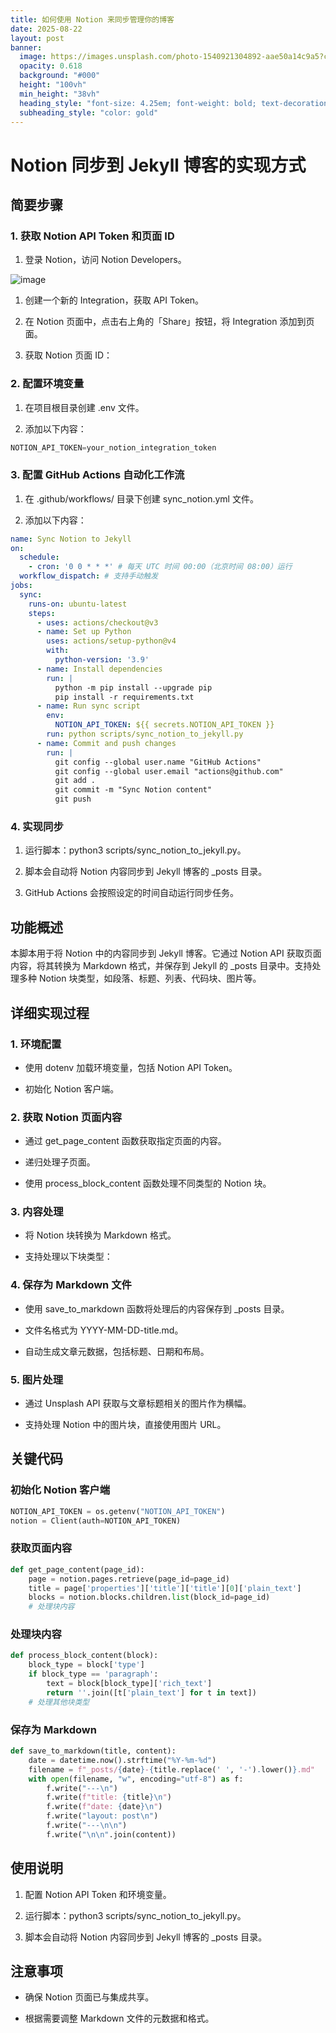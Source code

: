 ```yaml
---
title: 如何使用 Notion 来同步管理你的博客
date: 2025-08-22
layout: post
banner:
  image: https://images.unsplash.com/photo-1540921304892-aae50a14c9a5?crop=entropy&cs=tinysrgb&fit=max&fm=jpg&ixid=M3w2OTIwMzJ8MHwxfHJhbmRvbXx8fHx8fHx8fDE3NTU4NTEzMTF8&ixlib=rb-4.1.0&q=80&w=1080
  opacity: 0.618
  background: "#000"
  height: "100vh"
  min_height: "38vh"
  heading_style: "font-size: 4.25em; font-weight: bold; text-decoration: underline"
  subheading_style: "color: gold"
---
```


# Notion 同步到 Jekyll 博客的实现方式

## 简要步骤

### 1. 获取 Notion API Token 和页面 ID

1. 登录 Notion，访问 Notion Developers。

![image](https://prod-files-secure.s3.us-west-2.amazonaws.com/a7a0cc5a-89b9-4cda-8686-1fba0ca52f40/d19c1afe-dea5-4312-9333-786b0ba83054/image.png?X-Amz-Algorithm=AWS4-HMAC-SHA256&X-Amz-Content-Sha256=UNSIGNED-PAYLOAD&X-Amz-Credential=ASIAZI2LB466YI5HSVXG%2F20250822%2Fus-west-2%2Fs3%2Faws4_request&X-Amz-Date=20250822T082831Z&X-Amz-Expires=3600&X-Amz-Security-Token=IQoJb3JpZ2luX2VjELn%2F%2F%2F%2F%2F%2F%2F%2F%2F%2FwEaCXVzLXdlc3QtMiJGMEQCICqRKjAOO%2B%2FilfOP7gZXpSW7h1tDviFpLoF%2FrQ3xYTpMAiA%2B3Navd0QiPv1NizgYT2WyGhka%2BhGstyHy8EQ7DQzZcir%2FAwgREAAaDDYzNzQyMzE4MzgwNSIMjwlA4ynZZEMP65k0KtwDQg%2FN0nmxrgcVmTbF%2FRkt5wUL%2BS7exQEX%2F0dyAaYCg8iZSI8FXefwDuY2gHT8g4vxAEhlfGMciGPUZBPo%2BAOEt%2BXQuwCaFuwGCLoFV7d8521hVvv%2B2HB7wWD0V8k5BY240m5kC6Vfkuk2doJTpSGWCts%2FF4CVIoFTQ%2BKeOCgEQT4Mb272RImIsMd2pptf94bSpTVLjG%2Bq1%2Bdd0LoQ909z3Keb96cdez2ajr0sS7BBmg8PE257OzZLSuktePO%2FidN4RVIr1JwAbPxOj7rmoxJds0OzA1qiT9ERQdhmqMg76NA2iz3rFkA3Hz44VDxnrQwH%2BY3ZmJUk6AMv6mYdbEklVltv%2B7BIZZVmm31ROZIERhVmJYvQsrvgegMPkKotSOvgBPZtEB8K60mpHmGlDHA4s3Qe95AoeZ4YR%2FjVFdbzBnXBMyGvO7Lsa8qYAgh6H%2FnnLu8nYFuyBMbpcz%2Ba49mQdabSjQg1rpfJcuODkWtAtA3c7w05rZl%2B4B6f9Xn%2FgL9Gui%2F3uhxr3tsswUF4vyrgmkgsZ4W6s8YtKfHiQ77CNTuNwQzmcO6M08vSq1wVxX8UKnqVtHnBJD9e9YjazdkmuVI5T2cSxjJPZc8s76kTaS%2Fo246gDPyj8iGCrmEwoNOgxQY6pgEKVVz8RAQL0OeN81lmrzScVvAjiB2HeSnomsabbKEm%2FKnxhzoATeuOxUWvghKVZGdzFW%2FIL1CfgbKQEn7sBFBfG0ZgXixdGTtavE%2FDmMDv%2BW84lsK%2BrTovL7HiIahegiKxXi7FivX0Xhj54AIo%2FWi6zbYgDcRK3e3Lv9wzYvC4h9xQ0zEvayNdTx66CLrkPqOvzrqCjZOggBD3uoycw9FYrgjXLdIY&X-Amz-Signature=014d81842aede3e6040b3ff95f9356e18c81e36215c3419afdc80100a26b8a82&X-Amz-SignedHeaders=host&x-amz-checksum-mode=ENABLED&x-id=GetObject)

1. 创建一个新的 Integration，获取 API Token。

1. 在 Notion 页面中，点击右上角的「Share」按钮，将 Integration 添加到页面。

1. 获取 Notion 页面 ID：


### 2. 配置环境变量

1. 在项目根目录创建 .env 文件。

1. 添加以下内容：

```javascript
NOTION_API_TOKEN=your_notion_integration_token
```

### 3. 配置 GitHub Actions 自动化工作流

1. 在 .github/workflows/ 目录下创建 sync_notion.yml 文件。

1. 添加以下内容：

```yaml
name: Sync Notion to Jekyll
on:
  schedule:
    - cron: '0 0 * * *' # 每天 UTC 时间 00:00（北京时间 08:00）运行
  workflow_dispatch: # 支持手动触发
jobs:
  sync:
    runs-on: ubuntu-latest
    steps:
      - uses: actions/checkout@v3
      - name: Set up Python
        uses: actions/setup-python@v4
        with:
          python-version: '3.9'
      - name: Install dependencies
        run: |
          python -m pip install --upgrade pip
          pip install -r requirements.txt
      - name: Run sync script
        env:
          NOTION_API_TOKEN: ${{ secrets.NOTION_API_TOKEN }}
        run: python scripts/sync_notion_to_jekyll.py
      - name: Commit and push changes
        run: |
          git config --global user.name "GitHub Actions"
          git config --global user.email "actions@github.com"
          git add .
          git commit -m "Sync Notion content"
          git push
```

### 4. 实现同步

1. 运行脚本：python3 scripts/sync_notion_to_jekyll.py。

1. 脚本会自动将 Notion 内容同步到 Jekyll 博客的 _posts 目录。

1. GitHub Actions 会按照设定的时间自动运行同步任务。

## 功能概述

本脚本用于将 Notion 中的内容同步到 Jekyll 博客。它通过 Notion API 获取页面内容，将其转换为 Markdown 格式，并保存到 Jekyll 的 _posts 目录中。支持处理多种 Notion 块类型，如段落、标题、列表、代码块、图片等。

## 详细实现过程

### 1. 环境配置

- 使用 dotenv 加载环境变量，包括 Notion API Token。

- 初始化 Notion 客户端。

### 2. 获取 Notion 页面内容

- 通过 get_page_content 函数获取指定页面的内容。

- 递归处理子页面。

- 使用 process_block_content 函数处理不同类型的 Notion 块。

### 3. 内容处理

- 将 Notion 块转换为 Markdown 格式。

- 支持处理以下块类型：


### 4. 保存为 Markdown 文件

- 使用 save_to_markdown 函数将处理后的内容保存到 _posts 目录。

- 文件名格式为 YYYY-MM-DD-title.md。

- 自动生成文章元数据，包括标题、日期和布局。

### 5. 图片处理

- 通过 Unsplash API 获取与文章标题相关的图片作为横幅。

- 支持处理 Notion 中的图片块，直接使用图片 URL。

## 关键代码

### 初始化 Notion 客户端

```python
NOTION_API_TOKEN = os.getenv("NOTION_API_TOKEN")
notion = Client(auth=NOTION_API_TOKEN)
```

### 获取页面内容

```python
def get_page_content(page_id):
    page = notion.pages.retrieve(page_id=page_id)
    title = page['properties']['title']['title'][0]['plain_text']
    blocks = notion.blocks.children.list(block_id=page_id)
    # 处理块内容
```

### 处理块内容

```python
def process_block_content(block):
    block_type = block['type']
    if block_type == 'paragraph':
        text = block[block_type]['rich_text']
        return ''.join([t['plain_text'] for t in text])
    # 处理其他块类型
```

### 保存为 Markdown

```python
def save_to_markdown(title, content):
    date = datetime.now().strftime("%Y-%m-%d")
    filename = f"_posts/{date}-{title.replace(' ', '-').lower()}.md"
    with open(filename, "w", encoding="utf-8") as f:
        f.write("---\n")
        f.write(f"title: {title}\n")
        f.write(f"date: {date}\n")
        f.write("layout: post\n")
        f.write("---\n\n")
        f.write("\n\n".join(content))
```

## 使用说明

1. 配置 Notion API Token 和环境变量。

1. 运行脚本：python3 scripts/sync_notion_to_jekyll.py。

1. 脚本会自动将 Notion 内容同步到 Jekyll 博客的 _posts 目录。

## 注意事项

- 确保 Notion 页面已与集成共享。

- 根据需要调整 Markdown 文件的元数据和格式。